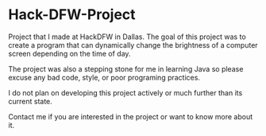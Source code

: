 # Hack-DFW-Project
Project that I made at HackDFW in Dallas.
The goal of this project was to create a program that can dynamically change the brightness of a computer screen depending on the time of day. 

The project was also a stepping stone for me in learning Java so please excuse any bad code, style, or poor programing practices.

I do not plan on developing this project actively or much further than its current state.

Contact me if you are interested in the project or want to know more about it.
